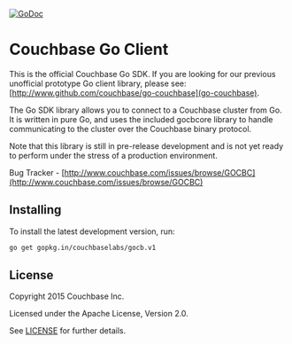 [![GoDoc](https://godoc.org/github.com/couchbase/gocb?status.png)](https://godoc.org/github.com/couchbase/gocb)

# Couchbase Go Client

This is the official Couchbase Go SDK.  If you are looking for our
previous unofficial prototype Go client library, please see:
[http://www.github.com/couchbase/go-couchbase](go-couchbase).

The Go SDK library allows you to connect to a Couchbase cluster from
Go. It is written in pure Go, and uses the included gocbcore library to
handle communicating to the cluster over the Couchbase binary
protocol.

Note that this library is still in pre-release development and is not
yet ready to perform under the stress of a production environment.

Bug Tracker - [http://www.couchbase.com/issues/browse/GOCBC](http://www.couchbase.com/issues/browse/GOCBC)


## Installing

To install the latest development version, run:
```bash
go get gopkg.in/couchbaselabs/gocb.v1
```


## License
Copyright 2015 Couchbase Inc.

Licensed under the Apache License, Version 2.0.

See
[LICENSE](https://github.com/couchbase/couchnode/blob/master/LICENSE)
for further details.
